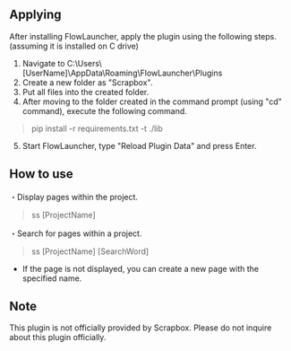 ## Applying  
After installing FlowLauncher, apply the plugin using the following steps.  (assuming it is installed on C drive)  
  
1. Navigate to C:\Users\\[UserName]\AppData\Roaming\FlowLauncher\Plugins  
2. Create a new folder as "Scrapbox".  
3. Put all files into the created folder.
4. After moving to the folder created in the command prompt (using "cd" command), execute the following command.
> pip install -r requirements.txt -t ./lib
5. Start FlowLauncher, type "Reload Plugin Data" and press Enter.  
  
## How to use  
・Display pages within the project.  
> ss [ProjectName]  
  
・Search for pages within a project.  
> ss [ProjectName] [SearchWord]
- If the page is not displayed, you can create a new page with the specified name.  
  
## Note  
This plugin is not officially provided by Scrapbox. Please do not inquire about this plugin officially.

